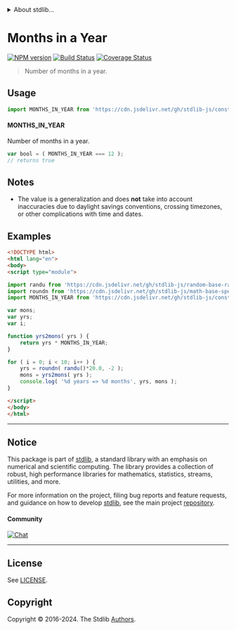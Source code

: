 <!--

@license Apache-2.0

Copyright (c) 2018 The Stdlib Authors.

Licensed under the Apache License, Version 2.0 (the "License");
you may not use this file except in compliance with the License.
You may obtain a copy of the License at

   http://www.apache.org/licenses/LICENSE-2.0

Unless required by applicable law or agreed to in writing, software
distributed under the License is distributed on an "AS IS" BASIS,
WITHOUT WARRANTIES OR CONDITIONS OF ANY KIND, either express or implied.
See the License for the specific language governing permissions and
limitations under the License.

-->


<details>
  <summary>
    About stdlib...
  </summary>
  <p>We believe in a future in which the web is a preferred environment for numerical computation. To help realize this future, we've built stdlib. stdlib is a standard library, with an emphasis on numerical and scientific computation, written in JavaScript (and C) for execution in browsers and in Node.js.</p>
  <p>The library is fully decomposable, being architected in such a way that you can swap out and mix and match APIs and functionality to cater to your exact preferences and use cases.</p>
  <p>When you use stdlib, you can be absolutely certain that you are using the most thorough, rigorous, well-written, studied, documented, tested, measured, and high-quality code out there.</p>
  <p>To join us in bringing numerical computing to the web, get started by checking us out on <a href="https://github.com/stdlib-js/stdlib">GitHub</a>, and please consider <a href="https://opencollective.com/stdlib">financially supporting stdlib</a>. We greatly appreciate your continued support!</p>
</details>

# Months in a Year

[![NPM version][npm-image]][npm-url] [![Build Status][test-image]][test-url] [![Coverage Status][coverage-image]][coverage-url] <!-- [![dependencies][dependencies-image]][dependencies-url] -->

> Number of months in a year.



<section class="usage">

## Usage

```javascript
import MONTHS_IN_YEAR from 'https://cdn.jsdelivr.net/gh/stdlib-js/constants-time-months-in-year@esm/index.mjs';
```

#### MONTHS_IN_YEAR

Number of months in a year.

```javascript
var bool = ( MONTHS_IN_YEAR === 12 );
// returns true
```

</section>

<!-- /.usage -->

<section class="notes">

## Notes

-   The value is a generalization and does **not** take into account inaccuracies due to daylight savings conventions, crossing timezones, or other complications with time and dates. 

</section>

<!-- /.notes -->

<section class="examples">

## Examples

<!-- eslint no-undef: "error" -->

```html
<!DOCTYPE html>
<html lang="en">
<body>
<script type="module">

import randu from 'https://cdn.jsdelivr.net/gh/stdlib-js/random-base-randu@esm/index.mjs';
import roundn from 'https://cdn.jsdelivr.net/gh/stdlib-js/math-base-special-roundn@esm/index.mjs';
import MONTHS_IN_YEAR from 'https://cdn.jsdelivr.net/gh/stdlib-js/constants-time-months-in-year@esm/index.mjs';

var mons;
var yrs;
var i;

function yrs2mons( yrs ) {
    return yrs * MONTHS_IN_YEAR;
}

for ( i = 0; i < 10; i++ ) {
    yrs = roundn( randu()*20.0, -2 );
    mons = yrs2mons( yrs );
    console.log( '%d years => %d months', yrs, mons );
}

</script>
</body>
</html>
```

</section>

<!-- /.examples -->

<!-- Section for related `stdlib` packages. Do not manually edit this section, as it is automatically populated. -->

<section class="related">

</section>

<!-- /.related -->

<!-- Section for all links. Make sure to keep an empty line after the `section` element and another before the `/section` close. -->


<section class="main-repo" >

* * *

## Notice

This package is part of [stdlib][stdlib], a standard library with an emphasis on numerical and scientific computing. The library provides a collection of robust, high performance libraries for mathematics, statistics, streams, utilities, and more.

For more information on the project, filing bug reports and feature requests, and guidance on how to develop [stdlib][stdlib], see the main project [repository][stdlib].

#### Community

[![Chat][chat-image]][chat-url]

---

## License

See [LICENSE][stdlib-license].


## Copyright

Copyright &copy; 2016-2024. The Stdlib [Authors][stdlib-authors].

</section>

<!-- /.stdlib -->

<!-- Section for all links. Make sure to keep an empty line after the `section` element and another before the `/section` close. -->

<section class="links">

[npm-image]: http://img.shields.io/npm/v/@stdlib/constants-time-months-in-year.svg
[npm-url]: https://npmjs.org/package/@stdlib/constants-time-months-in-year

[test-image]: https://github.com/stdlib-js/constants-time-months-in-year/actions/workflows/test.yml/badge.svg?branch=v0.3.2
[test-url]: https://github.com/stdlib-js/constants-time-months-in-year/actions/workflows/test.yml?query=branch:v0.3.2

[coverage-image]: https://img.shields.io/codecov/c/github/stdlib-js/constants-time-months-in-year/main.svg
[coverage-url]: https://codecov.io/github/stdlib-js/constants-time-months-in-year?branch=main

<!--

[dependencies-image]: https://img.shields.io/david/stdlib-js/constants-time-months-in-year.svg
[dependencies-url]: https://david-dm.org/stdlib-js/constants-time-months-in-year/main

-->

[chat-image]: https://img.shields.io/gitter/room/stdlib-js/stdlib.svg
[chat-url]: https://app.gitter.im/#/room/#stdlib-js_stdlib:gitter.im

[stdlib]: https://github.com/stdlib-js/stdlib

[stdlib-authors]: https://github.com/stdlib-js/stdlib/graphs/contributors

[umd]: https://github.com/umdjs/umd
[es-module]: https://developer.mozilla.org/en-US/docs/Web/JavaScript/Guide/Modules

[deno-url]: https://github.com/stdlib-js/constants-time-months-in-year/tree/deno
[deno-readme]: https://github.com/stdlib-js/constants-time-months-in-year/blob/deno/README.md
[umd-url]: https://github.com/stdlib-js/constants-time-months-in-year/tree/umd
[umd-readme]: https://github.com/stdlib-js/constants-time-months-in-year/blob/umd/README.md
[esm-url]: https://github.com/stdlib-js/constants-time-months-in-year/tree/esm
[esm-readme]: https://github.com/stdlib-js/constants-time-months-in-year/blob/esm/README.md
[branches-url]: https://github.com/stdlib-js/constants-time-months-in-year/blob/main/branches.md

[stdlib-license]: https://raw.githubusercontent.com/stdlib-js/constants-time-months-in-year/main/LICENSE

</section>

<!-- /.links -->
